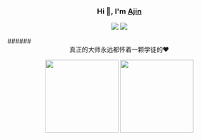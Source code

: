 ### <div align="center">Hi 👋, I'm <a href="https://xwj1024.github.io">Ajin</a></div>

  <p align="center">
    <img src="https://img.shields.io/github/stars/xwj1024"/>
    <img src="https://img.shields.io/github/followers/xwj1024"/>
  </p>
###### <div align="center">真正的大师永远都怀着一颗学徒的❤️</div>

<p align="center">
    <img src="https://github-readme-stats.vercel.app/api?username=xwj1024&count_private=true&theme=dark&show_icons=true" height="165" />
    <img src="https://github-readme-stats.vercel.app/api/top-langs/?username=xwj1024&theme=dark&show_icons=true" height="165" />
</p>

